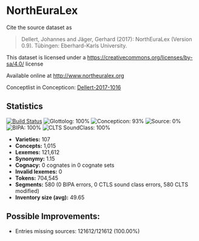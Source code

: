 # NorthEuraLex

Cite the source dataset as

> Dellert, Johannes and Jäger, Gerhard (2017): NorthEuraLex (Version 0.9). Tübingen: Eberhard-Karls University.

This dataset is licensed under a https://creativecommons.org/licenses/by-sa/4.0/ license

Available online at http://www.northeuralex.org

Conceptlist in Concepticon: [Dellert-2017-1016](http://concepticon.clld.org/contributions/Dellert-2017-1016)

## Statistics


[![Build Status](https://travis-ci.org/lexibank/northeuralex.svg?branch=master)](https://travis-ci.org/lexibank/northeuralex)
![Glottolog: 100%](https://img.shields.io/badge/Glottolog-100%25-brightgreen.svg "Glottolog: 100%")
![Concepticon: 93%](https://img.shields.io/badge/Concepticon-93%25-green.svg "Concepticon: 93%")
![Source: 0%](https://img.shields.io/badge/Source-0%25-red.svg "Source: 0%")
![BIPA: 100%](https://img.shields.io/badge/BIPA-100%25-brightgreen.svg "BIPA: 100%")
![CLTS SoundClass: 100%](https://img.shields.io/badge/CLTS%20SoundClass-100%25-brightgreen.svg "CLTS SoundClass: 100%")

- **Varieties:** 107
- **Concepts:** 1,015
- **Lexemes:** 121,612
- **Synonymy:** 1.15
- **Cognacy:** 0 cognates in 0 cognate sets
- **Invalid lexemes:** 0
- **Tokens:** 704,545
- **Segments:** 580 (0 BIPA errors, 0 CTLS sound class errors, 580 CLTS modified)
- **Inventory size (avg):** 49.65

## Possible Improvements:



- Entries missing sources: 121612/121612 (100.00%)